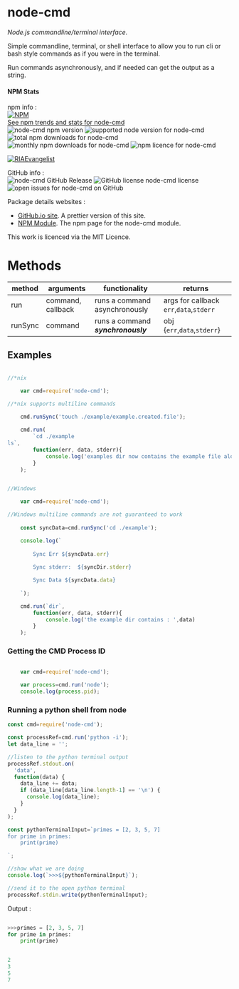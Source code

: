 # node-cmd

*Node.js commandline/terminal interface.*  

Simple commandline, terminal, or shell interface to allow you to run cli or bash style commands as if you were in the terminal.

Run commands asynchronously, and if needed can get the output as a string.

#### NPM Stats

npm info :    
[![NPM](https://nodei.co/npm/node-cmd.png?downloads=true&downloadRank=true&stars=true)](https://nodei.co/npm/node-cmd/)  
[See npm trends and stats for node-cmd](http://npm-stat.com/charts.html?package=node-cmd&author=&from=&to=)  
![node-cmd npm version](https://img.shields.io/npm/v/node-cmd.svg) ![supported node version for node-cmd](https://img.shields.io/node/v/node-cmd.svg) ![total npm downloads for node-cmd](https://img.shields.io/npm/dt/node-cmd.svg) ![monthly npm downloads for node-cmd](https://img.shields.io/npm/dm/node-cmd.svg) ![npm licence for node-cmd](https://img.shields.io/npm/l/node-cmd.svg)

[![RIAEvangelist](https://avatars3.githubusercontent.com/u/369041?v=3&s=100)](https://github.com/RIAEvangelist)

GitHub info :  
![node-cmd GitHub Release](https://img.shields.io/github/release/RIAEvangelist/node-cmd.svg) ![GitHub license node-cmd license](https://img.shields.io/github/license/RIAEvangelist/node-cmd.svg) ![open issues for node-cmd on GitHub](https://img.shields.io/github/issues/RIAEvangelist/node-cmd.svg)

Package details websites :
* [GitHub.io site](http://riaevangelist.github.io/node-cmd/ "node-cmd documentation"). A prettier version of this site.
* [NPM Module](https://www.npmjs.org/package/node-cmd "node-cmd npm module"). The npm page for the node-cmd module.

This work is licenced via the MIT Licence.


# Methods

|method | arguments | functionality | returns |
|-------|-----------|---------------|---------|
|run    | command, callback | runs a command asynchronously| args for callback `err`,`data`,`stderr` |
|runSync| command   | runs a command ***synchronously*** | obj {`err`,`data`,`stderr`} |


## Examples

```javascript

//*nix

    var cmd=require('node-cmd');

//*nix supports multiline commands
    
    cmd.runSync('touch ./example/example.created.file');

    cmd.run(
        `cd ./example
ls`,
        function(err, data, stderr){
            console.log('examples dir now contains the example file along with : ',data)
        }
    );

```

```javascript

//Windows

    var cmd=require('node-cmd');

//Windows multiline commands are not guaranteed to work
    
    const syncData=cmd.runSync('cd ./example');

    console.log(`
    
        Sync Err ${syncData.err}
        
        Sync stderr:  ${syncDir.stderr}

        Sync Data ${syncData.data}
    
    `);

    cmd.run(`dir`,
        function(err, data, stderr){
            console.log('the example dir contains : ',data)
        }
    );

```

### Getting the CMD Process ID

```javascript

    var cmd=require('node-cmd');

    var process=cmd.run('node');
    console.log(process.pid);

```

### Running a python shell from node

```javascript
const cmd=require('node-cmd');

const processRef=cmd.run('python -i');
let data_line = '';

//listen to the python terminal output
processRef.stdout.on(
  'data',
  function(data) {
    data_line += data;
    if (data_line[data_line.length-1] == '\n') {
      console.log(data_line);
    }
  }
);

const pythonTerminalInput=`primes = [2, 3, 5, 7]
for prime in primes:
    print(prime)

`;

//show what we are doing
console.log(`>>>${pythonTerminalInput}`);

//send it to the open python terminal
processRef.stdin.write(pythonTerminalInput);

```

Output :

```python

>>>primes = [2, 3, 5, 7]
for prime in primes:
    print(prime)


2
3
5
7


```
